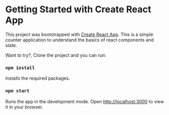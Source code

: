 # Getting Started with Create React App

This project was bootstrapped with [Create React App](https://github.com/facebook/create-react-app). This is a simple counter application to understand the basics of react components and state.

Want to try?, Clone the project and you can run:

### `npm install`

Installs the required packages.

### `npm start`

Runs the app in the development mode.
Open [http://localhost:3000](http://localhost:3000) to view it in your browser.
